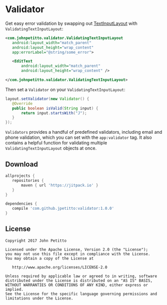 # Validator
Get easy error validation by swapping out [TextInputLayout](https://developer.android.com/reference/android/support/design/widget/TextInputLayout.html) with `ValidatingTextInputLayout`:

```xml
<com.johnpetitto.validator.ValidatingTextInputLayout
   android:layout_width="match_parent"
   android:layout_height="wrap_content"
   app:errorLabel="@string/some_error">

   <EditText
       android:layout_width="match_parent"
       android:layout_height="wrap_content" />

</com.johnpetitto.validator.ValidatingTextInputLayout>
```

Then set a `Validator` on your `ValidatingTextInputLayout`:

```java
layout.setValidator(new Validator() {
   @Override
   public boolean isValid(String input) {
       return input.startsWith("J");
   }
});
```

`Validators` provides a handful of predefined validators, including email and phone validation, which you can set with the `app:validator` tag. It also contains a helpful function for validating multiple `ValidatingTextInputLayout` objects at once.

## Download
```groovy
allprojects {
   repositories {
       maven { url 'https://jitpack.io' }
   }
}

dependencies {
   compile 'com.github.jpetitto:validator:1.0.0'
}
```

## License
```
Copyright 2017 John Petitto

Licensed under the Apache License, Version 2.0 (the "License");
you may not use this file except in compliance with the License.
You may obtain a copy of the License at

   http://www.apache.org/licenses/LICENSE-2.0

Unless required by applicable law or agreed to in writing, software
distributed under the License is distributed on an "AS IS" BASIS,
WITHOUT WARRANTIES OR CONDITIONS OF ANY KIND, either express or implied.
See the License for the specific language governing permissions and
limitations under the License.
```
